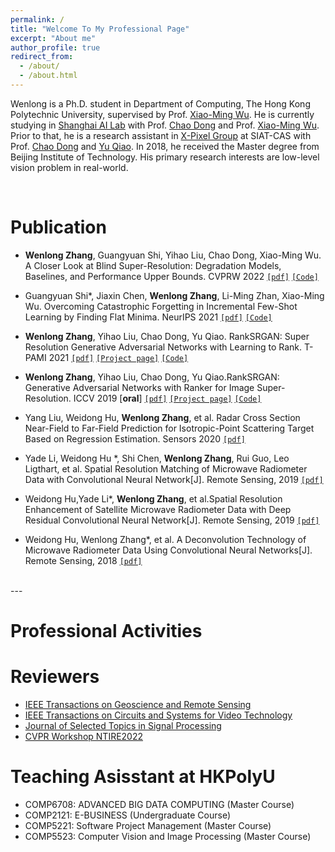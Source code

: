```yaml
---
permalink: /
title: "Welcome To My Professional Page"
excerpt: "About me"
author_profile: true
redirect_from: 
  - /about/
  - /about.html
---
```


Wenlong is a Ph.D. student in Department of Computing, The Hong Kong Polytechnic University, supervised by Prof. [Xiao-Ming Wu](http://www4.comp.polyu.edu.hk/~csxmwu/). He is currently studying in [Shanghai AI Lab](https://www.shlab.org.cn/) with Prof. [Chao Dong](https://scholar.google.com/citations?hl=zh-CN&user=OSDCB0UAAAAJ) and Prof. [Xiao-Ming Wu](http://www4.comp.polyu.edu.hk/~csxmwu/). Prior to that, he is a research assistant in [X-Pixel Group](http://xpixel.group/index) at SIAT-CAS with Prof. [Chao Dong](https://scholar.google.com/citations?hl=zh-CN&user=OSDCB0UAAAAJ) and [Yu Qiao](http://mmlab.siat.ac.cn/team). In 2018, he received the Master degree from Beijing Institute of Technology. His primary research interests are low-level vision problem in real-world.

<br>



Publication
======
* **Wenlong Zhang**, Guangyuan Shi, Yihao Liu, Chao Dong, Xiao-Ming Wu. A Closer Look at Blind Super-Resolution: Degradation Models, Baselines, and Performance Upper Bounds. CVPRW 2022 [`[pdf]`](https://arxiv.org/pdf/2205.04910.pdf)  [`[Code]`](https://github.com/WenlongZhang0517/CloserLookBlindSR)


* Guangyuan Shi*, Jiaxin Chen, **Wenlong Zhang**, Li-Ming Zhan, Xiao-Ming Wu. Overcoming Catastrophic Forgetting in Incremental Few-Shot Learning by Finding Flat Minima. NeurIPS 2021  [`[pdf]`](http://www4.comp.polyu.edu.hk/~csxmwu/papers/NIPS-2021-F2M.pdf) [`[Code]`](https://github.com/moukamisama/F2M)

* **Wenlong Zhang**, Yihao Liu, Chao Dong, Yu Qiao.  RankSRGAN: Super Resolution Generative Adversarial Networks with Learning to Rank. T-PAMI 2021  [`[pdf]`](https://arxiv.org/abs/2107.09427) [`[Project page]`](https://wenlongzhang0724.github.io/Projects/RankSRGAN) [`[Code]`](https://github.com/WenlongZhang0724/RankSRGAN)


* **Wenlong Zhang**, Yihao Liu, Chao Dong, Yu Qiao.RankSRGAN: Generative Adversarial Networks with Ranker
for Image Super-Resolution. ICCV 2019 [**oral**] [`[pdf]`](https://arxiv.org/abs/1908.06382) [`[Project page]`](https://wenlongzhang0724.github.io/Projects/RankSRGAN) [`[Code]`](https://github.com/WenlongZhang0724/RankSRGAN)

* Yang Liu, Weidong Hu, **Wenlong Zhang**, et al. Radar Cross Section Near-Field to Far-Field Prediction for Isotropic-Point Scattering Target Based on Regression Estimation. Sensors 2020 [`[pdf]`](https://www.mdpi.com/1424-8220/20/21/6023)

* Yade Li, Weidong Hu *, Shi Chen, **Wenlong Zhang**, Rui Guo, 
Leo Ligthart, et al. Spatial Resolution Matching of Microwave Radiometer Data with 
Convolutional Neural Network[J]. Remote Sensing, 2019 [`[pdf]`](https://www.mdpi.com/2072-4292/11/20/2432/htm)

* Weidong Hu,Yade Li*, **Wenlong Zhang**, et al.Spatial Resolution Enhancement of Satellite
Microwave Radiometer Data with Deep Residual Convolutional Neural Network[J]. Remote
Sensing, 2019 [`[pdf]`](https://www.mdpi.com/2072-4292/11/7/771)

* Weidong Hu, Wenlong Zhang*, et al. A Deconvolution Technology of Microwave Radiometer
Data Using Convolutional Neural Networks[J]. Remote Sensing, 2018 [`[pdf]`](https://www.mdpi.com/2072-4292/10/2/275)

<br>
---

Professional Activities 
======
Reviewers
======


* [IEEE Transactions on Geoscience and Remote Sensing](https://ieeexplore.ieee.org/xpl/RecentIssue.jsp?punumber=36)
* [IEEE Transactions on Circuits and Systems for Video Technology](https://ieeexplore.ieee.org/xpl/RecentIssue.jsp?punumber=76)
* [Journal of Selected Topics in Signal Processing](https://ieeexplore.ieee.org/xpl/RecentIssue.jsp?punumber=4200690)
* [CVPR Workshop NTIRE2022](https://data.vision.ee.ethz.ch/cvl/ntire22/)

Teaching Asisstant at HKPolyU
======
* COMP6708: ADVANCED BIG DATA COMPUTING (Master Course)
* COMP2121: E-BUSINESS (Undergraduate Course)
* COMP5221: Software Project Management (Master Course)
* COMP5523: Computer Vision and Image Processing (Master Course)

<!-- <body>
<center>
<a href='https://clustrmaps.com/site/1au09'  title='Visit tracker'><img src='//clustrmaps.com/map_v2.png?cl=ffffff&w=300&t=tt&d=fvH7zH9jgGaRu_Ln0ax1mxLe9YfiD0GRcfq6CbjruhQ&co=2d78ad&ct=ffffff'/></a>
</center>  
<body>
<center>
© Wenlong Zhang | Last updated: Aug. 01, 2019
</center>   -->
